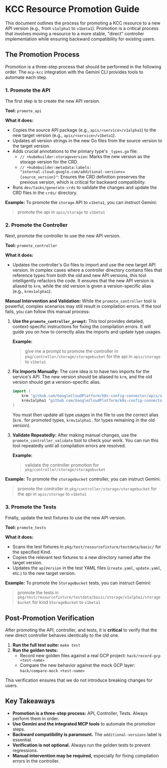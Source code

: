 # KCC Resource Promotion Guide

This document outlines the process for promoting a KCC resource to a new API version (e.g., from `v1alpha1` to `v1beta1`). Promotion is a critical process that involves moving a resource to a more stable, "direct" controller implementation while ensuring backward compatibility for existing users.

## The Promotion Process

Promotion is a three-step process that should be performed in the following order. The `mcp-kcc` integration with the Gemini CLI provides tools to automate each step.

### 1. Promote the API

The first step is to create the new API version.

**Tool:** `promote_api`

**What it does:**
- Copies the source API package (e.g., `apis/<service>/v1alpha1`) to the new target version (e.g., `apis/<service>/v1beta1`).
- Updates all version strings in the new Go files from the source version to the target version.
- Adds crucial annotations to the primary type's `_types.go` file:
    - `// +kubebuilder:storageversion`: Marks the new version as the storage version for the CRD.
    - `// +kubebuilder:metadata:labels: "internal.cloud.google.com/additional-versions={source_version}"`: Ensures the CRD definition preserves the previous version, which is critical for backward compatibility.
- Runs `dev/tasks/generate-crds` to validate the changes and update the CRD files in the `crds/` directory.

**Example:**
To promote the `storage` API to `v1beta1`, you can instruct Gemini:
> promote the api in `apis/storage` to `v1beta1`

### 2. Promote the Controller

Next, promote the controller to use the new API version.

**Tool:** `promote_controller`

**What it does:**
- Updates the controller's Go files to import and use the new target API version. In complex cases where a controller directory contains files that reference types from both the old and new API versions, this tool intelligently refactors the code. It ensures that the new API version is aliased to `krm`, while the old version is given a version-specific alias (e.g., `krmv1alpha1`).

**Manual Intervention and Validation:**
While the `promote_controller` tool is powerful, complex scenarios may still result in compilation errors. If the tool fails, you can follow this manual process:

1.  **Use the `promote_controller_prompt`:** This tool provides detailed, context-specific instructions for fixing the compilation errors. It will guide you on how to correctly alias the imports and update type usages.
    
    **Example:**
    > give me a prompt to promote the controller in `pkg/controller/storage/storagebucket` for the api in `apis/storage` to `v1beta1`

2.  **Fix Imports Manually:** The core idea is to have two imports for the service's API. The new version should be aliased to `krm`, and the old version should get a version-specific alias.

    ```go
    import (
        krm "github.com/GoogleCloudPlatform/k8s-config-connector/apis/storage/v1beta1"
        krmv1alpha1 "github.com/GoogleCloudPlatform/k8s-config-connector/apis/storage/v1alpha1"
    )
    ```
    You must then update all type usages in the file to use the correct alias (`krm.` for promoted types, `krmv1alpha1.` for types remaining in the old version).

3.  **Validate Repeatedly:** After making manual changes, use the `promote_controller_validate` tool to check your work. You can run this tool repeatedly until all compilation errors are resolved.

    **Example:**
    > validate the controller promotion for `pkg/controller/storage/storagebucket`

**Example:**
To promote the `storagebucket` controller, you can instruct Gemini:
> promote the controller in `pkg/controller/storage/storagebucket` for the api in `apis/storage` to `v1beta1`

### 3. Promote the Tests

Finally, update the test fixtures to use the new API version.

**Tool:** `promote_tests`

**What it does:**
- Scans the test fixtures in `pkg/test/resourcefixture/testdata/basic/` for the specified Kind.
- Copies the relevant test fixtures to a new directory named after the target version.
- Updates the `apiVersion` in the test YAML files (`create.yaml`, `update.yaml`, etc.) to the new target version.

**Example:**
To promote the `StorageBucket` tests, you can instruct Gemini:
> promote the tests in `pkg/test/resourcefixture/testdata/basic/storage/v1alpha1/storagebucket` for kind `StorageBucket` to `v1beta1`

## Post-Promotion Verification

After promoting the API, controller, and tests, it is **critical** to verify that the new direct controller behaves identically to the old one.

1.  **Run the full test suite:** `make test`
2.  **Run the golden tests:**
    - Record new golden files against a real GCP project: `hack/record-gcp <test-name>`
    - Compare the new behavior against the mock GCP layer: `hack/compare-mock <test-name>`

This verification ensures that we do not introduce breaking changes for users.

## Key Takeaways

- **Promotion is a three-step process:** API, Controller, Tests. Always perform them in order.
- **Use Gemini and the integrated MCP tools** to automate the promotion steps.
- **Backward compatibility is paramount.** The `additional-versions` label is essential.
- **Verification is not optional.** Always run the golden tests to prevent regressions.
- **Manual intervention may be required,** especially for fixing compilation errors in the controller.

